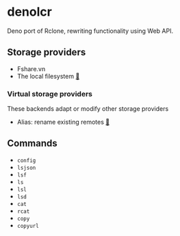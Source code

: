 # denolcr

Deno port of Rclone, rewriting functionality using Web API.

## Storage providers

- Fshare.vn
- The local filesystem [:page_facing_up:](https://rclone.org/local/)

### Virtual storage providers

These backends adapt or modify other storage providers

- Alias: rename existing remotes [:page_facing_up:](https://rclone.org/alias/)

## Commands

- `config`
- `lsjson`
- `lsf`
- `ls`
- `lsl`
- `lsd`
- `cat`
- `rcat`
- `copy`
- `copyurl`
